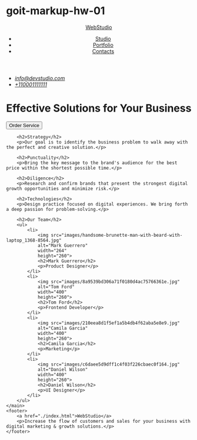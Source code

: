 # goit-markup-hw-01
<!DOCTYPE html>
<html lang="en">
<head>
    <meta charset="UTF-8">
    <meta name="viewport" content="width=device-width, initial-scale=1.0">
    <title>WebStudio</title>
</head>
<body>
    <header>
        <a href="./index.html">WebStudio</a>
        <nav>
            <ul>
                <li><a href="#">Studio</a></li>
                <li><a href="#">Portfolio</a></li>
                <li><a href="#">Contacts</a></li>
            </ul>
        </nav>
    </header>
    <address>
        <ul>
            <li><a href="mailto:info@devstudio.com">info@devstudio.com</a></li>
            <li><a href="tel:+110001111111">+110001111111</a></li>
        </ul>
    </address>
    <main>
        <h1>Effective Solutions for Your Business</h1>
        <button type="button">Order Service</button>

        <h2>Strategy</h2>
        <p>Our goal is to identify the business problem to walk away with the perfect and creative solution.</p>

        <h2>Punctuality</h2>
        <p>Bring the key message to the brand's audience for the best price within the shortest possible time.</p>

        <h2>Diligence</h2>
        <p>Research and confirm brands that present the strongest digital growth opportunities and minimize risk.</p>

        <h2>Technologies</h2>
        <p>Design practice focused on digital experiences. We bring forth a deep passion for problem-solving.</p>

        <h2>Our Team</h2>
        <ul>
            <li>
                <img src="images/handsome-brunette-man-with-beard-with-laptop_1368-8564.jpg" 
                alt="Mark Guerrero"
                width="264"
                height="260">
                <h2>Mark Guerrero</h2>
                <p>Product Designer</p>
            </li>
            <li>
                <img src="images/8a9539bd306a71f0180d4ac75766361e.jpg"
                alt="Tom Ford"
                width="400"
                height="260">
                <h2>Tom Ford</h2>
                <p>Frontend Developer</p>
            </li>
            <li>
                <img src="images/210eea8d1f5ef1a5b4db4f62aba5e8e9.jpg"
                alt="Camila Garcia"
                width="400"
                height="260">
                <h2>Camila Garcia</h2>
                <p>Marketing</p>
            </li>
            <li>
                <img src="images/c6daee5d9dff1c4f03f226cbaec0f164.jpg"
                alt="Daniel Wilson"
                width="400"
                height="260">
                <h2>Daniel Wilson</h2>
                <p>UI Designer</p>
            </li>
        </ul>
    </main>
    <footer>
        <a href="./index.html">WebStudio</a>
        <p>Increase the flow of customers and sales for your business with digital marketing & growth solutions.</p>
    </footer>
</body>
</html>
